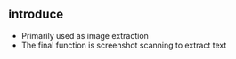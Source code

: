 introduce
---
* Primarily used as image extraction
* The final function is screenshot scanning to extract text